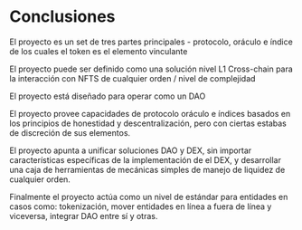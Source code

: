 # Conclusiones

El proyecto es un set de tres partes principales - protocolo, oráculo e índice de los cuales el token es el elemento vinculante&#x20;

El proyecto puede ser definido como una solución nivel L1 Cross-chain para la interacción con NFTS de cualquier orden / nivel de complejidad

El proyecto está diseñado para operar como un DAO

El proyecto provee capacidades de protocolo oráculo e índices basados en los principios de honestidad y descentralización, pero con ciertas estabas de discreción de sus elementos.

El proyecto apunta a unificar soluciones DAO y DEX, sin importar características específicas de la implementación de el DEX, y desarrollar una caja de herramientas de mecánicas simples de manejo de liquidez de cualquier orden.

Finalmente el proyecto actúa como un nivel de estándar para entidades en casos como: tokenización, mover entidades en línea a fuera de línea y viceversa, integrar DAO entre sí y otras.
